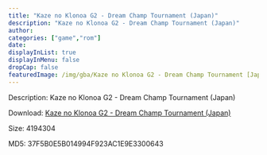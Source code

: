 ```yaml
---
title: "Kaze no Klonoa G2 - Dream Champ Tournament (Japan)"
description: "Kaze no Klonoa G2 - Dream Champ Tournament (Japan)"
author: 
categories: ["game","rom"]
date: 
displayInList: true
displayInMenu: false
dropCap: false
featuredImage: /img/gba/Kaze no Klonoa G2 - Dream Champ Tournament [Japan].jpg
---
```


Description: Kaze no Klonoa G2 - Dream Champ Tournament (Japan)

Download: <a style="text-decoration:underline;" href="https://mega.nz/#!aPQWHQBQ!YYGGSkCMYDKqBPzqfE96ahhI4lncU73-ei8UY0QQio0" target = "_blank" rel = "nofollow" > Kaze no Klonoa G2 - Dream Champ Tournament (Japan)</a>

Size: 4194304

MD5: 37F5B0E5B014994F923AC1E9E3300643

